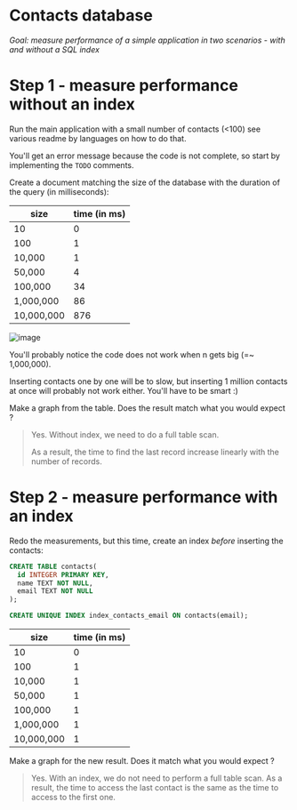# Contacts database

*Goal: measure performance of a simple application in two scenarios -
with and without a SQL index*

# Step 1 - measure performance without an index

Run the main application with a small number of contacts (<100)
see various readme by languages on how to do that.

You'll get an error message because the code is not complete, so start by implementing the `TODO` comments.

Create a document matching the size of the database with the duration of
the query (in milliseconds):

| size       | time (in ms) |
|------------|--------------|
| 10         | 0            |
| 100        | 1            |
| 10,000     | 1            |
| 50,000     | 4            |
| 100,000    | 34           |
| 1,000,000  | 86           |
| 10,000,000 | 876          |

![image](https://user-images.githubusercontent.com/63653239/203350697-728eeee2-2765-4a45-9a29-cf393b0c6a3b.png)


You'll probably notice the code does not work when n gets big (=~ 1,000,000).

Inserting contacts one by one will be to slow, but inserting 1 million
contacts at once will probably not work either. You'll have to be
smart :)


Make a graph from the table. Does the result match what you would expect ?

> Yes.
> Without index, we need to do a full table scan.
> 
> As a result, the time to find the last record increase linearly with the
> number of records.

# Step 2 - measure performance with an index

Redo the measurements, but this time, create an index *before* inserting the contacts:

```sql
CREATE TABLE contacts(
  id INTEGER PRIMARY KEY,
  name TEXT NOT NULL,
  email TEXT NOT NULL
);

CREATE UNIQUE INDEX index_contacts_email ON contacts(email);
```

| size       | time (in ms) |
|------------|--------------|
| 10         | 0            |
| 100        | 1            |
| 10,000     | 1            |
| 50,000     | 1            |
| 100,000    | 1            |
| 1,000,000  | 1            |
| 10,000,000 | 1            |

Make a graph for the new result. Does it match what you would expect ?

> Yes.
> With an index, we do not need to perform a full table scan.
> As a result, the time to access the last contact is the same 
> as the time to access to the first one.
> 
